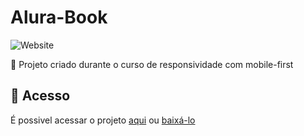 # Alura-Book

![Website](https://img.shields.io/website?down_color=lightgrey&style=flat-square&logo=appveyor&down_message=offline&label=STATUS&logo=STATUS&style=for-the-badge&up_message=FINALIZADO&url=https%3A%2F%2Fshields.io)

:book: Projeto criado durante o curso de responsividade com mobile-first

## 📁 Acesso
É possivel acessar o projeto <a href="https://alura-book-rouge.vercel.app/">aqui</a>
ou <a href="https://github.com/lucash-barbosa/Alura-Book/archive/refs/heads/master.zip">baixá-lo</a>
